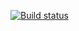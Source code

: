 [![Build status](https://ci.appveyor.com/api/projects/status/ly81cis6v9ojalay?svg=true)](https://ci.appveyor.com/project/reqruter/miss)
